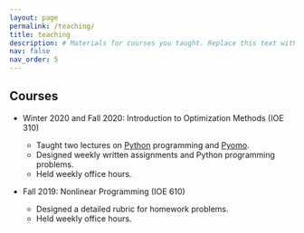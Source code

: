 ```yaml
---
layout: page
permalink: /teaching/
title: teaching
description: # Materials for courses you taught. Replace this text with your description.
nav: false
nav_order: 5
---
```


## Courses 
- Winter 2020 and Fall 2020: Introduction to Optimization Methods (IOE 310)
  - Taught two lectures on [Python](https://www.python.org/) programming and [Pyomo](http://www.pyomo.org/).
  - Designed weekly written assignments and Python programming problems.
  - Held weekly office hours.
  
- Fall 2019: Nonlinear Programming (IOE 610)
  - Designed a detailed rubric for homework problems.
  - Held weekly office hours.

